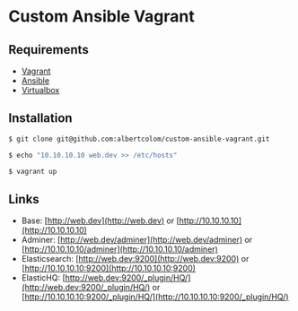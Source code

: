 Custom Ansible Vagrant
=====

Requirements
------------
- [Vagrant](https://www.vagrantup.com/downloads.html)
- [Ansible](http://docs.ansible.com/ansible/intro_installation.html)
- [Virtualbox](https://www.virtualbox.org/wiki/Downloads)

Installation
------------
```sh
$ git clone git@github.com:albertcolom/custom-ansible-vagrant.git
```

```sh
$ echo "10.10.10.10 web.dev >> /etc/hosts"
```

```sh
$ vagrant up
```

Links
------------
- Base: [http://web.dev](http://web.dev) or [http://10.10.10.10](http://10.10.10.10)
- Adminer: [http://web.dev/adminer](http://web.dev/adminer) or [http://10.10.10.10/adminer](http://10.10.10.10/adminer)
- Elasticsearch: [http://web.dev:9200](http://web.dev:9200) or [http://10.10.10.10:9200](http://10.10.10.10:9200)
- ElasticHQ: [http://web.dev:9200/_plugin/HQ/](http://web.dev:9200/_plugin/HQ/) or [http://10.10.10.10:9200/_plugin/HQ/](http://10.10.10.10:9200/_plugin/HQ/)